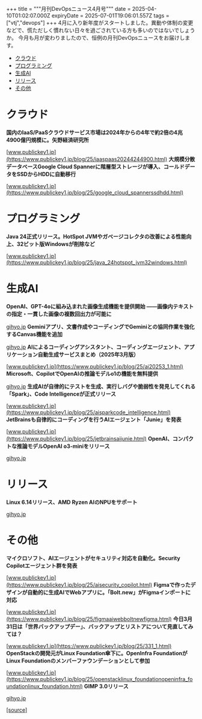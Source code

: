 +++
title = """月刊DevOpsニュース4月号"""
date = 2025-04-10T01:02:07.000Z
expiryDate = 2025-07-01T19:06:01.557Z
tags = ["vtj","devops"]
+++
4月に入り新年度がスタートしました。異動や体制の変更などで、慌ただしく慣れない日々を過ごされている方も多いのではないでしょうか。 今月も月が変わりましたので、恒例の月刊DevOpsニュースをお届けします。

*   [クラウド](#クラウド)
*   [プログラミング](#プログラミング)
*   [生成AI](#生成AI)
*   [リリース](#リリース)
*   [その他](#その他)

クラウド
====

**国内のIaaS/PaaSクラウドサービス市場は2024年からの4年で約2倍の4兆4900億円規模に。矢野経済研究所**

[www.publickey1.jp](https://www.publickey1.jp/blog/25/iaaspaas20244244900.html) **大規模分散データベースGoogle Cloud Spannerに階層型ストレージが導入、コールドデータをSSDからHDDに自動移行**

[www.publickey1.jp](https://www.publickey1.jp/blog/25/google_cloud_spannerssdhdd.html)

プログラミング
=======

**Java 24正式リリース。HotSpot JVMやガベージコレクタの改善による性能向上、32ビット版Windowsが削除など**

[www.publickey1.jp](https://www.publickey1.jp/blog/25/java_24hotspot_jvm32windows.html)

生成AI
====

**OpenAI、GPT-4oに組み込まれた画像生成機能を提供開始 ——画像内テキストの指定・一貫した画像の複数回出力が可能に**

[gihyo.jp](https://gihyo.jp/article/2025/03/gpt4o-image-generation?utm_source=feed) **Geminiアプリ⁠⁠、文書作成やコーディングでGeminiとの協同作業を強化するCanvas機能を追加**

[gihyo.jp](https://gihyo.jp/article/2025/03/gemini-add-canvas-and-audio-verview-features?utm_source=feed) **AIによるコーディングアシスタント、コーディングエージェント、アプリケーション自動生成サービスまとめ（2025年3月版）**

[www.publickey1.jp](https://www.publickey1.jp/blog/25/ai20253_1.html) **Microsoft⁠⁠⁠⁠、CopilotでOpenAIの推論モデルo1の機能を無料提供**

[gihyo.jp](https://gihyo.jp/article/2025/01/copilot-think-deeper?utm_source=feed) **生成AIが自律的にテストを生成、実行しバグや脆弱性を発見してくれる「Spark」、Code Intelligenceが正式リリース**

[www.publickey1.jp](https://www.publickey1.jp/blog/25/aisparkcode_intelligence.html) **JetBrainsも自律的にコーディングを行うAIエージェント「Junie」を発表**

[www.publickey1.jp](https://www.publickey1.jp/blog/25/jetbrainsaijunie.html) **OpenAI⁠⁠、コンパクトな推論モデルOpenAI o3-miniをリリース**

[gihyo.jp](https://gihyo.jp/article/2025/02/openai-o3-mini?utm_source=feed)

リリース
====

**Linux 6.14リリース、AMD Ryzen AIのNPUをサポート**

[gihyo.jp](https://gihyo.jp/article/2025/03/daily-linux-250326?utm_source=feed)

その他
===

**マイクロソフト、AIエージェントがセキュリティ対応を自動化。Security Copilotエージェント群を発表**

[www.publickey1.jp](https://www.publickey1.jp/blog/25/aisecurity_copilot.html) **Figmaで作ったデザインが自動的に生成AIでWebアプリに。「Bolt.new」がFigmaインポートに対応**

[www.publickey1.jp](https://www.publickey1.jp/blog/25/figmaaiwebboltnewfigma.html) **今日3月31日は「世界バックアップデー」、バックアップとリストアについて見直してみては？**

[www.publickey1.jp](https://www.publickey1.jp/blog/25/331_1.html) **OpenStackの開発元がLinux Foundation傘下に。OpenInfra FoundationがLinux Foundationのメンバーファウンデーションとして参加**

[www.publickey1.jp](https://www.publickey1.jp/blog/25/openstacklinux_foundationopeninfra_foundationlinux_foundation.html) **GIMP 3.0リリース**

[gihyo.jp](https://gihyo.jp/article/2025/03/gimp-3-0?utm_source=feed)

[[source]](https://devops-blog.virtualtech.jp/entry/20250410/1744246927)
